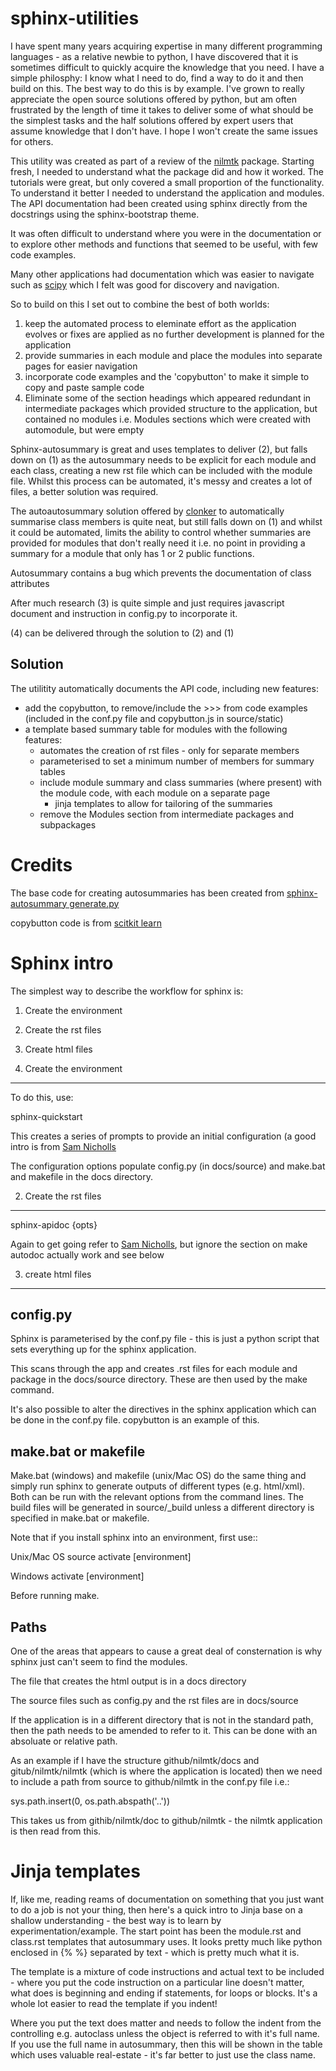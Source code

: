 # sphinx-utilities

I have spent many years acquiring expertise in many different programming languages - as a relative newbie to python, I have discovered that it is sometimes difficult to quickly acquire the knowledge that you need.  I have a simple philosphy: I know what I need to do, find a way to do it and then build on this.  The best way to do this is by example.  I've grown to really appreciate the open source solutions offered by python, but am often frustrated by the length of time it takes to deliver some of what should be the simplest tasks and the half solutions offered by expert users that assume knowledge that I don't have.  I hope I won't create the same issues for others.

This utility was created as part of a review of the [nilmtk](https://github.com/nilmtk/nilmtk) package.  Starting fresh, I needed to understand what the package did and how it worked.  The tutorials were great, but only covered a small proportion of the functionality.  To understand it better I needed to understand the application and modules.  The API documentation had been created using sphinx directly from the docstrings using the sphinx-bootstrap theme.

It was often difficult to understand where you were in the documentation or to explore other methods and functions that seemed to be useful, with few code examples.

Many other applications had documentation which was easier to navigate such as [scipy](http://scikit-learn.org/stable/modules/classes.html) which I felt was good for discovery and navigation.

So to build on this I set out to combine the best of both worlds:
1. keep the automated process to eleminate effort as the application evolves or fixes are applied as no further development is planned for the application
2. provide summaries in each module and place the modules into separate pages for easier navigation
3. incorporate code examples and the 'copybutton' to make it simple to copy and paste sample code
4. Eliminate some of the section headings which appeared redundant in intermediate packages which provided structure to the application, but contained no modules i.e. Modules sections which were created with automodule, but were empty

Sphinx-autosummary is great and uses templates to deliver (2), but falls down on (1) as the autosummary needs to be explicit for each module and each class, creating a new rst file which can be included with the module file.  Whilst this process can be automated, it's messy and creates a lot of files, a better solution was required.

The autoautosummary solution offered by [clonker](https://stackoverflow.com/questions/20569011/python-sphinx-autosummary-automated-listing-of-member-functions) to automatically summarise class members is quite neat, but still falls down on (1) and whilst it could be automated, limits the ability to control whether summaries are provided for modules that don't really need it i.e. no point in providing a summary for a module that only has 1 or 2 public functions.

Autosummary contains a bug which prevents the documentation of class attributes

After much research (3) is quite simple and just requires javascript document and instruction in config.py to incorporate it.

(4) can be delivered through the solution to (2) and (1)

Solution
--------

The utilitity automatically documents the API code, including new features:

* add the copybutton, to remove/include the >>> from code examples (included in the conf.py file and copybutton.js in source/static)
* a template based summary table for modules with the following features:
   * automates the creation of rst files - only for separate members
   * parameterised to set a minimum number of members for summary tables
   * include module summary and class summaries (where present) with the module code, with each module on a separate page
      * jinja templates to allow for tailoring of the summaries
   * remove the Modules section from intermediate packages and subpackages
   
Credits
=======

The base code for creating autosummaries has been created from [sphinx-autosummary generate.py](https://github.com/sphinx-doc/sphinx/blob/master/sphinx/ext/autosummary/generate.py)

copybutton code is from [scitkit learn](https://github.com/scikit-learn/scikit-learn/tree/master/doc/themes/scikit-learn/static/js)

Sphinx intro
============

The simplest way to describe the workflow for sphinx is:

1. Create the environment
2. Create the rst files
3. Create html files

1. Create the environment
-------------------------

To do this, use:

sphinx-quickstart

This creates a series of prompts to provide an initial configuration (a good intro is from [Sam Nicholls](https://samnicholls.net/2016/06/15/how-to-sphinx-readthedocs/)

The configuration options populate config.py (in docs/source) and make.bat and makefile in the docs directory.

2. Create the rst files
-----------------------

sphinx-apidoc {opts}

Again to get going refer to [Sam Nicholls](https://samnicholls.net/2016/06/15/how-to-sphinx-readthedocs/), but ignore the section on make autodoc actually work and see below

3. create html files
--------------------

config.py
---------

Sphinx is parameterised by the conf.py file - this is just a python script that sets everything up for the sphinx application.

This scans through the app and creates .rst files for each module and package in the docs/source directory.  These are then used by the make command.

It's also possible to alter the directives in the sphinx application which can be done in the conf.py file.  copybutton is an example of this.

make.bat or makefile
--------------------

Make.bat (windows) and makefile (unix/Mac OS) do the same thing and simply run sphinx to generate outputs of different types (e.g. html/xml).  Both can be run with the relevant options from the command lines.  The build files will be generated in source/_build unless a different directory is specified in make.bat or makefile.

Note that if you install sphinx into an environment, first use::

Unix/Mac OS
source activate [environment]

Windows
activate [environment]

Before running make.


Paths
-----

One of the areas that appears to cause a great deal of consternation is why sphinx just can't seem to find the modules. 

The file that creates the html output is in a docs directory

The source files such as config.py and the rst files are in docs/source

If the application is in a different directory that is not in the standard path, then the path needs to be amended to refer to it.  This can be done with an absoluate or relative path.

As an example if I have the structure github/nilmtk/docs and gitub/nilmtk/nilmtk (which is where the application is located) then we need to include a path from source to github/nilmtk in the conf.py file i.e.:

sys.path.insert(0, os.path.abspath('..'))

This takes us from githib/nilmtk/doc to github/nilmtk - the nilmtk application is then read from this.


   
Jinja templates
===============

If, like me, reading reams of documentation on something that you just want to do a job is not your thing, then here's a quick intro to Jinja base on a shallow understanding - the best way is to learn by experimentation/example.  The start point has been the module.rst and class.rst templates that autosummary uses.  It looks pretty much like python enclosed in {% %} separated by text - which is pretty much what it is.  

The template is a mixture of code instructions and actual text to be included - where you put the code instruction on a particular line doesn't matter, what does is beginning and ending if statements, for loops or blocks.  It's a whole lot easier to read the template if you indent!

Where you put the text does matter and needs to follow the indent from the controlling e.g. autoclass unless the object is referred to with it's full name.  If you use the full name in autosummary, then this will be shown in the table which uses valuable real-estate - it's far better to just use the class name.


